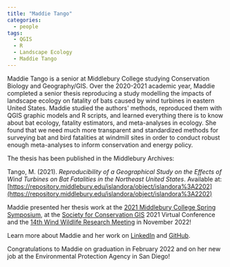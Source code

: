 ```yaml
---
title: "Maddie Tango"
categories:
  - people
tags:
  - QGIS
  - R
  - Landscape Ecology
  - Maddie Tango
---
```


Maddie Tango is a senior at Middlebury College studying Conservation Biology and Geography/GIS.
Over the 2020-2021 academic year, Maddie completed a senior thesis reproducing a study modelling the impacts of landscape ecology on fatality of bats caused by wind turbines in eastern United States.
Maddie studied the authors' methods, reproduced them with QGIS graphic models and R scripts, and learned everything there is to know about bat ecology, fatality estimators, and meta-analyses in ecology.
She found that we need much more transparent and standardized methods for surveying bat and bird fatalities at windmill sites in order to conduct robust enough meta-analyses to inform conservation and energy policy.

The thesis has been published in the Middlebury Archives:

Tango, M. (2021). *Reproducibility of a Geographical Study on the Effects of Wind Turbines on Bat Fatalities in the Northeast United States*. Available at: [https://repository.middlebury.edu/islandora/object/islandora%3A2202](https://repository.middlebury.edu/islandora/object/islandora%3A2202)

Maddie presented her thesis work at the [2021 Middlebury College Spring Symposium](https://www.middlebury.edu/office/sites/www.middlebury.edu.office/files/2021-05/SYM2021%20Schedule%200509.pdf), at the [Society for Conservation GIS](https://scgis.org) 2021 Virtual Conference and the [14th Wind Wildlife Research Meeting](https://rewi.org/news-events/wind-wildlife-research-meeting-schedule/) in November 2022!

Learn more about Maddie and her work on [LinkedIn](https://www.linkedin.com/in/madeleinetango/) and [GitHub](https://mtango99.github.io/).

Congratulations to Maddie on graduation in February 2022 and on her new job at the Environmental Protection Agency in San Diego!
